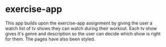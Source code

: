 # exercise-app

This app builds upon the exercise-app assignment by giving the user a watch list of tv shows they can watch during their workout. Each tv show gives it's genre and description so the user can decide which show is right for them. The pages have also been styled.
